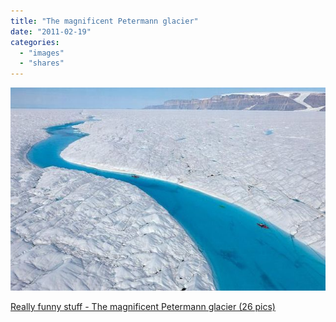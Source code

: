 ```yaml
---
title: "The magnificent Petermann glacier"
date: "2011-02-19"
categories: 
  - "images"
  - "shares"
---
```


![](images/tumblr_lgppyxsxjP1qz4vrlo1_640.jpg)

[Really funny stuff - The magnificent Petermann glacier (26 pics)](http://izismile.com/2009/07/21/the_magnificent_petermann_glacier_26_pics.html)
